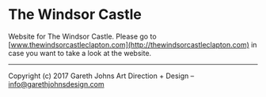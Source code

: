 # The Windsor Castle

Website for The Windsor Castle. Please go to [www.thewindsorcastleclapton.com](http://thewindsorcastleclapton.com) in case you want to take a look at the website.

* * *

Copyright (c) 2017 Gareth Johns Art Direction + Design – info@garethjohnsdesign.com